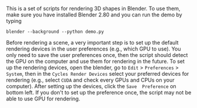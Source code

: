 This is a set of scripts for rendering 3D shapes in Blender. To use them, make sure you have installed Blender 2.80 and you can run the demo by typing 
```
blender --background --python demo.py
```

Before rendering a scene, a very important step is to set up the default rendering devices in the user preferences (e.g., which GPU to  use). You only need to save the user preferences once, then the script should detect the GPU on the computer and use them for rendering in the future. To set up the rendering devices, open the blender, go to `Edit` > `Preferences` > `System`, then in the `Cycles Render Devices` select your preferred devices for rendering (e.g., select `CUDA` and check every GPUs and CPUs on your computer). After setting up the devices, click the `Save  Preference` on bottom left. If you don't to set up the preference once, the script may not be able to use GPU for rendering.
